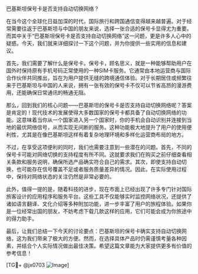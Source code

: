 巴基斯坦保号卡是否支持自动切换网络？

在当今这个全球化日益加深的时代，国际旅行和跨国通信变得越来越普遍。对于经常需要往返于巴基斯坦与中国的朋友来说，选择一张合适的保号卡显得尤为重要。而其中关于“巴基斯坦保号卡是否支持自动切换网络”这一问题，更是许多人心中的疑惑。今天，我们就来详细探讨一下这个问题，并为你提供一些实用的信息和建议。

首先，我们需要了解什么是保号卡。保号卡，顾名思义，就是一种能够帮助用户在国外时保持原有手机号码正常使用的一种SIM卡服务。它通常由本地运营商与国际合作伙伴共同推出，旨在为用户提供无缝的跨境通信体验。对于长期居住或频繁往来于巴基斯坦与中国的人来说，拥有一张有效的保号卡不仅可以节省高昂的漫游费用，还能确保日常通讯的畅通无阻。

那么，回到我们的核心问题——巴基斯坦的保号卡是否支持自动切换网络呢？答案是肯定的！现代技术的发展使得大多数国家的保号卡都具备了自动切换网络的功能。这意味着当你从一个国家进入另一个国家时，你的手机会自动识别并连接到当地的最优网络信号，从而实现无间断的服务。这种功能极大地提升了用户的使用便利性，尤其是在像巴基斯坦这样有着复杂地理环境和多样化运营商布局的地方。

不过，在享受这项便利的同时，我们也需要注意到一些潜在的问题。首先，不同的保号卡可能对网络切换的支持程度有所不同。这就要求我们在购买之前仔细查看相关条款和服务说明，确保所选产品确实符合自己的需求。其次，即使支持自动切换，也可能存在信号覆盖不足或者服务质量差异的情况。因此，在实际使用过程中，保持对网络状态的关注仍然是非常必要的。

此外，值得一提的是，随着科技的进步，现在市面上已经出现了许多专门针对国际旅客设计的应用程序和服务平台。这些工具不仅能够实时监控网络状况，还提供了诸如语言翻译、文化介绍等多种附加功能，进一步丰富了用户的旅程体验。如果你是一位经常出国的朋友，不妨考虑下载几款这样的应用，它们可能会成为你旅途中的得力助手。

最后，让我们总结一下今天的讨论要点：巴基斯坦的保号卡确实支持自动切换网络，这为我们带来了极大的方便。然而，在选择具体产品时仍需谨慎考量各种因素，并结合个人实际情况做出最佳决策。希望这篇文章能为大家提供更多有价值的参考信息！

[TG💪+ @jx0703 ![Image](https://github.com/user-attachments/assets/dbca1d08-cadb-493c-b0ec-ad6f7a83f270)]
